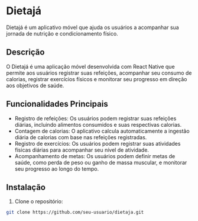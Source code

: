 # Dietajá

Dietajá é um aplicativo móvel que ajuda os usuários a acompanhar sua jornada de nutrição e condicionamento físico.

## Descrição

O Dietajá é uma aplicação móvel desenvolvida com React Native que permite aos usuários registrar suas refeições, acompanhar seu consumo de calorias, registrar exercícios físicos e monitorar seu progresso em direção aos objetivos de saúde.

## Funcionalidades Principais

- Registro de refeições: Os usuários podem registrar suas refeições diárias, incluindo alimentos consumidos e suas respectivas calorias.
- Contagem de calorias: O aplicativo calcula automaticamente a ingestão diária de calorias com base nas refeições registradas.
- Registro de exercícios: Os usuários podem registrar suas atividades físicas diárias para acompanhar seu nível de atividade.
- Acompanhamento de metas: Os usuários podem definir metas de saúde, como perda de peso ou ganho de massa muscular, e monitorar seu progresso ao longo do tempo.

## Instalação

1. Clone o repositório:

```bash
git clone https://github.com/seu-usuario/dietaja.git
